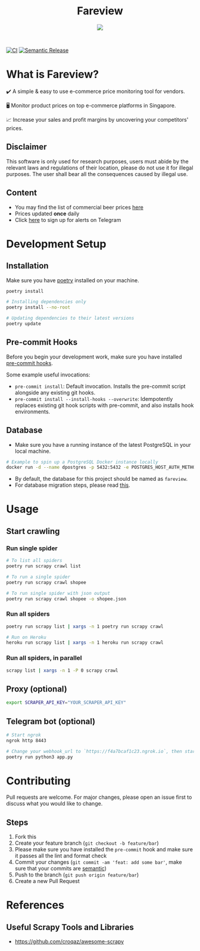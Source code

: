 <h1 align="center"><strong>Fareview</strong></h1>

<p align="center">
  <img width="auto" height="auto" src="https://media.giphy.com/media/3o6MbtelsDZdsbFB7i/giphy.gif">
</p>
<br />

[![CI](https://github.com/ngshiheng/fareview/actions/workflows/ci.yml/badge.svg)](https://github.com/ngshiheng/fareview/actions/workflows/ci.yml)
[![Semantic Release](https://github.com/ngshiheng/fareview/actions/workflows/release.yml/badge.svg)](https://github.com/ngshiheng/fareview/actions/workflows/release.yml)

# What is Fareview?

✔️ A simple & easy to use e-commerce price monitoring tool for vendors.

🖥 Monitor product prices on top e-commerce platforms in Singapore.

📈 Increase your sales and profit margins by uncovering your competitors' prices.

## Disclaimer

This software is only used for research purposes, users must abide by the relevant laws and regulations of their location, please do not use it for illegal purposes. The user shall bear all the consequences caused by illegal use.

## Content

- You may find the list of commercial beer prices [here](https://docs.google.com/spreadsheets/d/1ImvPhsWp3mRF5lz7C55Ub2Z5okzitIvU6WG77YWL5PU/edit?usp=sharing)
- Prices updated **once** daily
- Click [here](https://t.me/FareviewBot) to sign up for alerts on Telegram

# Development Setup

## Installation

Make sure you have [poetry](https://python-poetry.org/docs/#installation) installed on your machine.

```sh
poetry install

# Installing dependencies only
poetry install --no-root

# Updating dependencies to their latest versions
poetry update
```

## Pre-commit Hooks

Before you begin your development work, make sure you have installed [pre-commit hooks](https://pre-commit.com/index.html#installation).

Some example useful invocations:

- `pre-commit install`: Default invocation. Installs the pre-commit script alongside any existing git hooks.
- `pre-commit install --install-hooks --overwrite`: Idempotently replaces existing git hook scripts with pre-commit, and also installs hook environments.

## Database

- Make sure you have a running instance of the latest PostgreSQL in your local machine.

```sh
# Example to spin up a PostgreSQL Docker instance locally
docker run -d --name dpostgres -p 5432:5432 -e POSTGRES_HOST_AUTH_METHOD=trust postgres:latest
```

- By default, the database for this project should be named as `fareview`.
- For database migration steps, please read [this](alembic/README.md).

# Usage

## Start crawling

### Run single spider

```sh
# To list all spiders
poetry run scrapy crawl list

# To run a single spider
poetry run scrapy crawl shopee

# To run single spider with json output
poetry run scrapy crawl shopee -o shopee.json
```

### Run all spiders

```sh
poetry run scrapy list | xargs -n 1 poetry run scrapy crawl

# Run on Heroku
heroku run scrapy list | xargs -n 1 heroku run scrapy crawl
```

### Run all spiders, in parallel

```sh
scrapy list | xargs -n 1 -P 0 scrapy crawl
```

## Proxy (optional)

```sh
export SCRAPER_API_KEY="YOUR_SCRAPER_API_KEY"
```

## Telegram bot (optional)

```sh
# Start ngrok
ngrok http 8443

# Change your webhook_url to `https://f4a7bcaf1c23.ngrok.io`, then start app.py
poetry run python3 app.py
```

# Contributing

Pull requests are welcome. For major changes, please open an issue first to discuss what you would like to change.

## Steps

1. Fork this
2. Create your feature branch (`git checkout -b feature/bar`)
3. Please make sure you have installed the `pre-commit` hook and make sure it passes all the lint and format check
4. Commit your changes (`git commit -am 'feat: add some bar'`, make sure that your commits are [semantic](https://www.conventionalcommits.org/en/v1.0.0/#summary))
5. Push to the branch (`git push origin feature/bar`)
6. Create a new Pull Request

# References

## Useful Scrapy Tools and Libraries

- https://github.com/croqaz/awesome-scrapy
